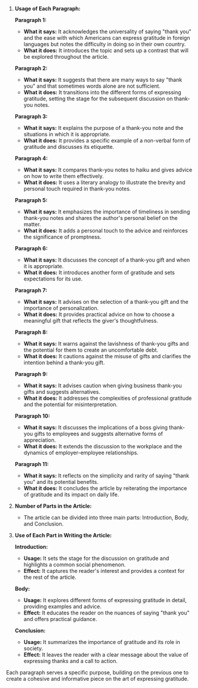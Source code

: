 1. **Usage of Each Paragraph:**

   **Paragraph 1:**
   - **What it says:** It acknowledges the universality of saying "thank you" and the ease with which Americans can express gratitude in foreign languages but notes the difficulty in doing so in their own country.
   - **What it does:** It introduces the topic and sets up a contrast that will be explored throughout the article.

   **Paragraph 2:**
   - **What it says:** It suggests that there are many ways to say "thank you" and that sometimes words alone are not sufficient.
   - **What it does:** It transitions into the different forms of expressing gratitude, setting the stage for the subsequent discussion on thank-you notes.

   **Paragraph 3:**
   - **What it says:** It explains the purpose of a thank-you note and the situations in which it is appropriate.
   - **What it does:** It provides a specific example of a non-verbal form of gratitude and discusses its etiquette.

   **Paragraph 4:**
   - **What it says:** It compares thank-you notes to haiku and gives advice on how to write them effectively.
   - **What it does:** It uses a literary analogy to illustrate the brevity and personal touch required in thank-you notes.

   **Paragraph 5:**
   - **What it says:** It emphasizes the importance of timeliness in sending thank-you notes and shares the author's personal belief on the matter.
   - **What it does:** It adds a personal touch to the advice and reinforces the significance of promptness.

   **Paragraph 6:**
   - **What it says:** It discusses the concept of a thank-you gift and when it is appropriate.
   - **What it does:** It introduces another form of gratitude and sets expectations for its use.

   **Paragraph 7:**
   - **What it says:** It advises on the selection of a thank-you gift and the importance of personalization.
   - **What it does:** It provides practical advice on how to choose a meaningful gift that reflects the giver's thoughtfulness.

   **Paragraph 8:**
   - **What it says:** It warns against the lavishness of thank-you gifts and the potential for them to create an uncomfortable debt.
   - **What it does:** It cautions against the misuse of gifts and clarifies the intention behind a thank-you gift.

   **Paragraph 9:**
   - **What it says:** It advises caution when giving business thank-you gifts and suggests alternatives.
   - **What it does:** It addresses the complexities of professional gratitude and the potential for misinterpretation.

   **Paragraph 10:**
   - **What it says:** It discusses the implications of a boss giving thank-you gifts to employees and suggests alternative forms of appreciation.
   - **What it does:** It extends the discussion to the workplace and the dynamics of employer-employee relationships.

   **Paragraph 11:**
   - **What it says:** It reflects on the simplicity and rarity of saying "thank you" and its potential benefits.
   - **What it does:** It concludes the article by reiterating the importance of gratitude and its impact on daily life.

2. **Number of Parts in the Article:**
   - The article can be divided into three main parts: Introduction, Body, and Conclusion.

3. **Use of Each Part in Writing the Article:**

   **Introduction:**
   - **Usage:** It sets the stage for the discussion on gratitude and highlights a common social phenomenon.
   - **Effect:** It captures the reader's interest and provides a context for the rest of the article.

   **Body:**
   - **Usage:** It explores different forms of expressing gratitude in detail, providing examples and advice.
   - **Effect:** It educates the reader on the nuances of saying "thank you" and offers practical guidance.

   **Conclusion:**
   - **Usage:** It summarizes the importance of gratitude and its role in society.
   - **Effect:** It leaves the reader with a clear message about the value of expressing thanks and a call to action.

Each paragraph serves a specific purpose, building on the previous one to create a cohesive and informative piece on the art of expressing gratitude.
